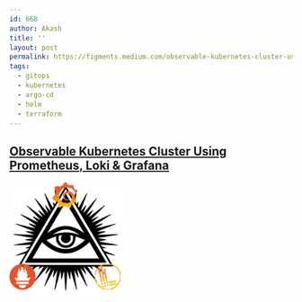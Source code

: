 ```yaml
---
id: 668
author: Akash
title: '' 
layout: post
permalink: https://figments.medium.com/observable-kubernetes-cluster-using-grafana-loki-prometheus-a661a31d7ad8
tags:
  - gitops
  - kubernetes
  - argo-cd
  - helm
  - terraform
---
```



## <a href="https://figments.medium.com/observable-kubernetes-cluster-using-grafana-loki-prometheus-a661a31d7ad8" target="_blank">Observable Kubernetes Cluster Using Prometheus, Loki & Grafana</a>


<img src="../assets/images/eyeofgrafana.png" height="200" width="200">
<!--more-->
